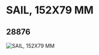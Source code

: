 # SAIL, 152X79 MM
## 28876
![SAIL, 152X79 MM](https://lc-www-live-s.legocdn.com/media/bricks/5/2/6170165.jpg)